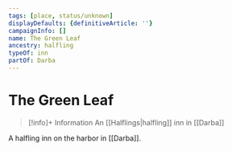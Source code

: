 ```yaml
---
tags: [place, status/unknown]
displayDefaults: {definitiveArticle: ''}
campaignInfo: []
name: The Green Leaf
ancestry: halfling
typeOf: inn
partOf: Darba
---
```

# The Green Leaf
>[!info]+ Information
> An [[Halflings|halfling]] inn in [[Darba]]

A halfling inn on the harbor in [[Darba]]. 

